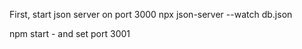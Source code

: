 First, start json server on port 3000
npx json-server --watch db.json

npm start - and set port 3001
